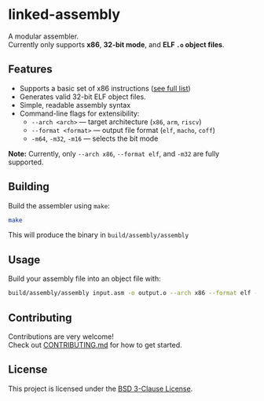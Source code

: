 # linked-assembly

A modular assembler.  
Currently only supports **x86**, **32-bit mode**, and **ELF `.o` object files**.

## Features

- Supports a basic set of x86 instructions ([see full list](INSTRUCTIONS.md))
- Generates valid 32-bit ELF object files.
- Simple, readable assembly syntax
- Command-line flags for extensibility:
  - `--arch <arch>` — target architecture (`x86`, `arm`, `riscv`)
  - `--format <format>` — output file format (`elf`, `macho`, `coff`)
  - `-m64`, `-m32`, `-m16` — selects the bit mode

**Note:** Currently, only `--arch x86`, `--format elf`, and `-m32` are fully supported.

## Building

Build the assembler using `make`:

```bash
make
```
This will produce the binary in `build/assembly/assembly`

## Usage

Build your assembly file into an object file with:

```bash
build/assembly/assembly input.asm -o output.o --arch x86 --format elf -m32
```

## Contributing

Contributions are very welcome!  
Check out [CONTRIBUTING.md](CONTRIBUTING.md) for how to get started.

## License

This project is licensed under the [BSD 3-Clause License](LICENSE).